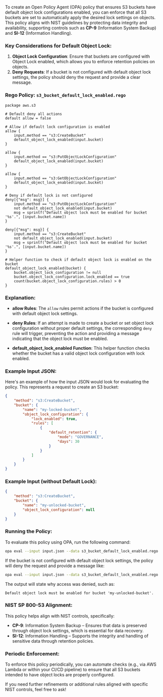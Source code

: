 To create an Open Policy Agent (OPA) policy that ensures S3 buckets have default object lock configurations enabled, you can enforce that all S3 buckets are set to automatically apply the desired lock settings on objects. This policy aligns with NIST guidelines by protecting data integrity and availability, supporting controls such as **CP-9** (Information System Backup) and **SI-12** (Information Handling).

### Key Considerations for Default Object Lock:
1. **Object Lock Configuration**: Ensure that buckets are configured with Object Lock enabled, which allows you to enforce retention policies on objects.
2. **Deny Requests**: If a bucket is not configured with default object lock settings, the policy should deny the request and provide a clear message.

### **Rego Policy: `s3_bucket_default_lock_enabled.rego`**

```rego
package aws.s3

# Default deny all actions
default allow = false

# Allow if default lock configuration is enabled
allow {
    input.method == "s3:CreateBucket"
    default_object_lock_enabled(input.bucket)
}

allow {
    input.method == "s3:PutObjectLockConfiguration"
    default_object_lock_enabled(input.bucket)
}

allow {
    input.method == "s3:GetObjectLockConfiguration"
    default_object_lock_enabled(input.bucket)
}

# Deny if default lock is not configured
deny[{"msg": msg}] {
    input.method == "s3:PutObjectLockConfiguration"
    not default_object_lock_enabled(input.bucket)
    msg = sprintf("Default object lock must be enabled for bucket '%s'.", [input.bucket.name])
}

deny[{"msg": msg}] {
    input.method == "s3:CreateBucket"
    not default_object_lock_enabled(input.bucket)
    msg = sprintf("Default object lock must be enabled for bucket '%s'.", [input.bucket.name])
}

# Helper function to check if default object lock is enabled on the bucket
default_object_lock_enabled(bucket) {
    bucket.object_lock_configuration != null
    bucket.object_lock_configuration.lock_enabled == true
    count(bucket.object_lock_configuration.rules) > 0
}
```

### **Explanation:**
- **allow Rules**: The `allow` rules permit actions if the bucket is configured with default object lock settings.

- **deny Rules**: If an attempt is made to create a bucket or set object lock configuration without proper default settings, the corresponding `deny` rule will trigger, preventing the action and providing a message indicating that the object lock must be enabled.

- **default_object_lock_enabled Function**: This helper function checks whether the bucket has a valid object lock configuration with lock enabled.

### **Example Input JSON:**
Here's an example of how the input JSON would look for evaluating the policy. This represents a request to create an S3 bucket:

```json
{
    "method": "s3:CreateBucket",
    "bucket": {
        "name": "my-locked-bucket",
        "object_lock_configuration": {
            "lock_enabled": true,
            "rules": [
                {
                    "default_retention": {
                        "mode": "GOVERNANCE",
                        "days": 30
                    }
                }
            ]
        }
    }
}
```

### **Example Input (without Default Lock):**
```json
{
    "method": "s3:CreateBucket",
    "bucket": {
        "name": "my-unlocked-bucket",
        "object_lock_configuration": null
    }
}
```

### **Running the Policy:**
To evaluate this policy using OPA, run the following command:

```bash
opa eval --input input.json --data s3_bucket_default_lock_enabled.rego "data.aws.s3.allow"
```

If the bucket is not configured with default object lock settings, the policy will deny the request and provide a message like:

```bash
opa eval --input input.json --data s3_bucket_default_lock_enabled.rego "data.aws.s3.deny"
```

The output will state why access was denied, such as:

```
Default object lock must be enabled for bucket 'my-unlocked-bucket'.
```

### **NIST SP 800-53 Alignment:**
This policy helps align with NIST controls, specifically:
- **CP-9**: Information System Backup – Ensures that data is preserved through object lock settings, which is essential for data recovery.
- **SI-12**: Information Handling – Supports the integrity and handling of sensitive data through retention policies.

### **Periodic Enforcement:**
To enforce this policy periodically, you can automate checks (e.g., via AWS Lambda or within your CI/CD pipeline) to ensure that all S3 buckets intended to have object locks are properly configured.

If you need further refinements or additional rules aligned with specific NIST controls, feel free to ask!
